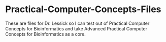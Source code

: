 # Practical-Computer-Concepts-Files

These are files for Dr. Lessick so I can test out of Practical Computer Concepts for Bioinformatics and take Advanced Practical Computer Concepts for Bioinformatics as a core.
